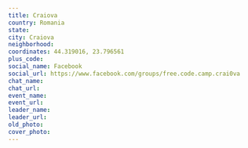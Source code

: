 ```yaml
---
title: Craiova
country: Romania
state: 
city: Craiova
neighborhood: 
coordinates: 44.319016, 23.796561
plus_code:
social_name: Facebook
social_url: https://www.facebook.com/groups/free.code.camp.crai0va
chat_name:
chat_url:
event_name:
event_url:
leader_name:
leader_url:
old_photo: 
cover_photo:
---
```

